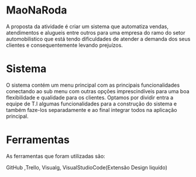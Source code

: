 # MaoNaRoda

A proposta da atividade é criar um  sistema que automatiza vendas, atendimentos e alugueis entre outros para uma empresa do ramo do setor automobilistico que está tendo dificuldades de atender a demanda dos seus clientes e consequentemente levando prejuízos.

# Sistema 

O sistema contém um menu principal com as principais funcionalidades conectando ao sub menu com outras opções imprescindíveis para uma boa flexibilidade e qualidade para os clientes.
 Optamos por dividir entra a equipe de T.I algumas funcionalidades para a construção do sistema e também faze-los separadamente e ao final integrar todos na aplicação principal.

 # Ferramentas

As ferramentas que foram utilizadas são:

GitHub ,Trello, Visualg, VisualStudioCode(Extensão Design liquído)